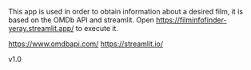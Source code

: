 This app is used in order to obtain information about a desired film, it is based on the OMDb API and streamlit.
Open https://filminfofinder-yeray.streamlit.app/ to execute it.


https://www.omdbapi.com/
https://streamlit.io/


v1.0
